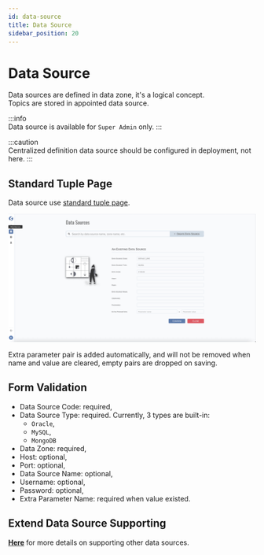 ```yaml
---
id: data-source  
title: Data Source  
sidebar_position: 20
---
```


# Data Source

Data sources are defined in data zone, it's a logical concept.  
Topics are stored in appointed data source.

:::info  
Data source is available for `Super Admin` only.
:::

:::caution  
Centralized definition data source should be configured in deployment, not here.
:::

## Standard Tuple Page

Data source use [standard tuple page](../standard-tuple-page).

![Edit Data Source](images/data-source.png)

Extra parameter pair is added automatically, and will not be removed when name and value are cleared, empty pairs are dropped on saving.

## Form Validation

- Data Source Code: required,
- Data Source Type: required. Currently, 3 types are built-in:
    - `Oracle`,
    - `MySQL`,
    - `MongoDB`
- Data Zone: required,
- Host: optional,
- Port: optional,
- Data Source Name: optional,
- Username: optional,
- Password: optional,
- Extra Parameter Name: required when value existed.

## Extend Data Source Supporting

**[Here](../../doll/data-service#extend-data-source-types)** for more details on supporting other data sources.
